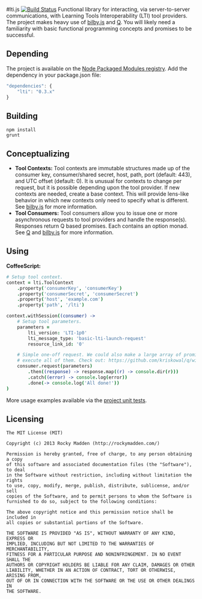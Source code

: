 #lti.js [![Build Status](https://travis-ci.org/rockymadden/lti.js.png?branch=master)](http://travis-ci.org/rockymadden/lti.js)
Functional library for interacting, via server-to-server communications, with Learning Tools Interoperability (LTI) tool providers. The project makes heavy use of [bilby.js](https://github.com/puffnfresh/bilby.js) and [Q](https://github.com/kriskowal/q). You will likely need a familiarity with basic functional programming concepts and promises to be successful.

## Depending
The project is available on the [Node Packaged Modules registry](https://npmjs.org/package/lti). Add the dependency in your package.json file:

```javascript
"dependencies": {
	"lti": "0.3.x"
}
```

## Building
```shell
npm install
grunt
```

## Conceptualizing
* __Tool Contexts:__ Tool contexts are immutable structures made up of the consumer key, consumer/shared secret, host, path, port (default: 443), and UTC offset (default: 0). It is unusual for contexts to change per request, but it is possible depending upon the tool provider. If new contexts are needed, create a base context. This will provide lens-like behavior in which new contexts only need to specify what is different. See [bilby.js](http://bilby.brianmckenna.org/#environment) for more information.
* __Tool Consumers:__ Tool consumers allow you to issue one or more asynchronous requests to tool providers and handle the response(s). Responses return Q based promises. Each contains an option monad. See [Q](https://github.com/kriskowal/q) and [bilby.js](http://bilby.brianmckenna.org/#option) for more information.

## Using
__CoffeeScript:__
```coffeescript
# Setup tool context.
context = lti.ToolContext
	.property('consumerKey', 'consumerKey')
	.property('consumerSecret', 'consumerSecret')
	.property('host', 'example.com')
	.property('path', '/lti')

context.withSession((consumer) ->
	# Setup tool parameters.
	parameters =
		lti_version: 'LTI-1p0'
		lti_message_type: 'basic-lti-launch-request'
		resource_link_id: '0'

	# Simple one-off request. We could also make a large array of promises and asynchronously
	# execute all of them. Check out: https://github.com/kriskowal/q/wiki/API-Reference#promiseall
	consumer.request(parameters)
		.then((response) -> response.map((r) -> console.dir(r)))
		.catch((error) -> console.log(error))
		.done(-> console.log('All done!'))
)
```
More usage examples available via the [project unit tests](https://github.com/rockymadden/lti.js/tree/master/source/test/coffeescript).

## Licensing
```
The MIT License (MIT)

Copyright (c) 2013 Rocky Madden (http://rockymadden.com/)

Permission is hereby granted, free of charge, to any person obtaining a copy
of this software and associated documentation files (the "Software"), to deal
in the Software without restriction, including without limitation the rights
to use, copy, modify, merge, publish, distribute, sublicense, and/or sell
copies of the Software, and to permit persons to whom the Software is
furnished to do so, subject to the following conditions:

The above copyright notice and this permission notice shall be included in
all copies or substantial portions of the Software.

THE SOFTWARE IS PROVIDED "AS IS", WITHOUT WARRANTY OF ANY KIND, EXPRESS OR
IMPLIED, INCLUDING BUT NOT LIMITED TO THE WARRANTIES OF MERCHANTABILITY,
FITNESS FOR A PARTICULAR PURPOSE AND NONINFRINGEMENT. IN NO EVENT SHALL THE
AUTHORS OR COPYRIGHT HOLDERS BE LIABLE FOR ANY CLAIM, DAMAGES OR OTHER
LIABILITY, WHETHER IN AN ACTION OF CONTRACT, TORT OR OTHERWISE, ARISING FROM,
OUT OF OR IN CONNECTION WITH THE SOFTWARE OR THE USE OR OTHER DEALINGS IN
THE SOFTWARE.
```
